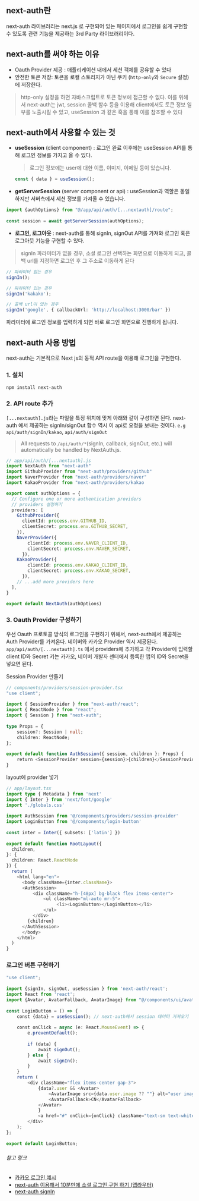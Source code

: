 ## next-auth란
next-auth 라이브러리는 next.js 로 구현되어 있는 페이지에서 로그인을 쉽게 구현할 수 있도록 관련 기능을 제공하는 3rd Party 라이브러리이다.

## next-auth를 써야 하는 이유
- Oauth Provider 제공 : 애플리케이션 내에서 세션 객체를 공유할 수 있다
- 안전한 토큰 저장: 토큰을 로컬 스토리지가 아닌 쿠키 (`http-only`와 `Secure` 설정)에 저장한다.
> http-only 설정을 하면 자바스크립트로 토큰 정보에 접근할 수 없다. 이를 위해서 next-auth는 jwt, session 콜백 함수 등을 이용해 client에서도 토큰 정보 일부를 노출시킬 수 있고, useSession 과 같은 훅을 통해 이를 참조할 수 있다

## next-auth에서 사용할 수 있는 것

- **useSession** (client component) : 로그인 완료 이후에는 useSession API를 통해 로그인 정보를 가지고 올 수 있다.
  > 로그인 정보에는 user에 대한 이름, 이미지, 이메일 등이 있습니다.
  ```ts
  const { data } = useSession();
  ```
- **getServerSession** (server component or api) : useSession과 역할은 동일하지만 서버측에서 세션 정보를 가져올 수 있습니다.  
```ts
import {authOptions} from "@/app/api/auth/[...nextauth]/route";
 
const session = await getServerSession(authOptions);
```

- **로그인, 로그아웃** : next-auth를 통해 signIn, signOut API를 가져와 로그인 혹은 로그아웃 기능을 구현할 수 있다.
> signIn
파라미터가 없을 경우, 소셜 로그인 선택하는 화면으로 이동하게 되고, 콜백 url를 지정하면 로그인 후 그 주소로 이동하게 된다
> 
```ts
// 파라미터 없는 경우
signIn();

// 파라미터 있는 경우
signIn('kakako');

// 콜백 url이 있는 경우
signIn('google', { callbackUrl: 'http://localhost:3000/bar' })
```
파라미터에 로그인 정보를 입력하게 되면 바로 로그인 화면으로 진행하게 됩니다.
  

## next-auth 사용 방법
next-auth는 기본적으로 Next js의 동적 API route을 이용해 로그인을 구현한다.

### 1. 설치
```
npm install next-auth
```

### 2. API route 추가
`[...nextauth].js`라는 파일을 특정 위치에 맞게 아래와 같이 구성하면 된다.
next-auth 에서 제공하는 signIn/signOut 함수 역시 이 api로 요청을 보내는 것이다.  `e.g api/auth/signIn/kakao`, `api/auth/signOut`
> All requests to `/api/auth/*`(signIn, callback, signOut, etc.) will automatically be handled by NextAuth.js.
> 
```ts
// app/api/auth/[...nextauth].js
import NextAuth from "next-auth"
import GithubProvider from "next-auth/providers/github"
import NaverProvider from "next-auth/providers/naver"
import KakaoProvider from "next-auth/providers/kakao

export const authOptions = {
  // Configure one or more authentication providers
  // providers 설정하기
  providers: [
    GithubProvider({
      clientId: process.env.GITHUB_ID,
      clientSecret: process.env.GITHUB_SECRET,
    }),
    NaverProvider({
        clientId: process.env.NAVER_CLIENT_ID,
        clientSecret: process.env.NAVER_SECRET,
      }),
    KakaoProvider({
        clientId: process.env.KAKAO_CLIENT_ID,
        clientSecret: process.env.KAKAO_SECRET,
      }),
    // ...add more providers here
  ],
}

export default NextAuth(authOptions)
```

### 3. Oauth Provider 구성하기
우선 Oauth 프로토콜 방식의 로그인을 구현하기 위해서, next-auth에서 제공하는 Auth Provider를 가져온다. 네이버와 카카오 Provider 역시 제공된다.
`app/api/auth/[...nextauth].ts` 에서 providers에 추가하고 각 Provider에 입력할 client ID와 Secret 키는 카카오, 네이버 개발자 센터에서 등록한 앱의 ID와 Secret을 넣으면 된다. 


Session Provider 만들기
```ts
// components/providers/session-provider.tsx
"use client";
 
import { SessionProvider } from "next-auth/react";
import { ReactNode } from "react";
import { Session } from "next-auth";
 
type Props = {
    session?: Session | null;
    children: ReactNode;
};
 
export default function AuthSession({ session, children }: Props) {
    return <SessionProvider session={session}>{children}</SessionProvider>;
}
```

layout에 provider 넣기
```ts
// app/layout.tsx
import type { Metadata } from 'next'
import { Inter } from 'next/font/google'
import './globals.css'
 
import AuthSession from '@/components/providers/session-provider'
import LoginButton from '@/components/login-button'
 
const inter = Inter({ subsets: ['latin'] })
 
export default function RootLayout({
  children,
}: {
  children: React.ReactNode
}) {
  return (
    <html lang="en">
      <body className={inter.className}>
      <AuthSession>
          <div className="h-[48px] bg-black flex items-center">
              <ul className="ml-auto mr-5">
                   <li><LoginButton></LoginButton></li>
              </ul>
          </div>
        {children}
      </AuthSession>
      </body>
    </html>
  )
}
```

### 로그인 버튼 구현하기

```ts
"use client";
 
import {signIn, signOut, useSession } from 'next-auth/react';
import React from 'react';
import {Avatar, AvatarFallback, AvatarImage} from "@/components/ui/avatar";
 
const LoginButton = () => {
    const {data} = useSession(); // next-auth에서 session 데이터 가져오기
 
    const onClick = async (e: React.MouseEvent) => {
        e.preventDefault();
 
        if (data) {
            await signOut();
        } else {
            await signIn();
        }
    }
    return (
        <div className="flex items-center gap-3">
            {data?.user && <Avatar>
                <AvatarImage src={data.user.image ?? ""} alt="user image" />
                <AvatarFallback>CN</AvatarFallback>
            </Avatar>
            }
            <a href="#" onClick={onClick} className="text-sm text-white">{data ? "로그아웃": "카카오 아이디로 로그인"}</a>
        </div>
    );
};
 
export default LoginButton;
```

###### 참고 링크
- [카카오 로그인 예시](https://github.com/mxx-kor/nextjs-practice/pull/2/commits)
- [next-auth 이용해서 10분만에 소셜 로그인 구현 하기 (앱라우터)](https://powerku.tistory.com/312)
- [next-auth signIn](https://next-auth.js.org/getting-started/client#signin)
